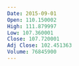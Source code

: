 ```yaml
---
Date: 2015-09-01
Open: 110.150002
High: 111.879997
Low: 107.360001
Close: 107.720001
Adj Close: 102.451363
Volume: 76845900
---
```

